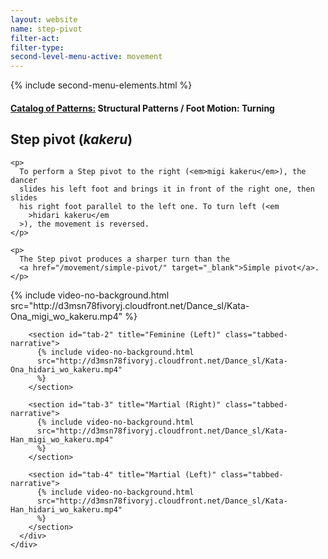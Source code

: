 ```yaml
---
layout: website
name: step-pivot
filter-act:
filter-type:
second-level-menu-active: movement
---
```


{% include second-menu-elements.html %}

<main class="page-content">
  <div class="text-container">
    <h4>
      <a href="/movement/">Catalog of Patterns:</a> Structural Patterns / Foot
      Motion: Turning
    </h4>
    <h2>Step pivot (<em>kakeru</em>)</h2>

    <p>
      To perform a Step pivot to the right (<em>migi kakeru</em>), the dancer
      slides his left foot and brings it in front of the right one, then slides
      his right foot parallel to the left one. To turn left (<em
        >hidari kakeru</em
      >), the movement is reversed.
    </p>

    <p>
      The Step pivot produces a sharper turn than the
      <a href="/movement/simple-pivot/" target="_blank">Simple pivot</a>.
    </p>
  </div>

  <div class="tabs-container">
    <div class="tabs-container__links">
      <div class="wrapper">
        <div id="tabs"></div>
      </div>
    </div>
    <div class="tabs-container__content">
      <div class="wrapper">
        <section id="tab-1" title="Feminine (Right)" class="tabbed-narrative">
          {% include video-no-background.html
          src="http://d3msn78fivoryj.cloudfront.net/Dance_sl/Kata-Ona_migi_wo_kakeru.mp4"
          %}
        </section>

        <section id="tab-2" title="Feminine (Left)" class="tabbed-narrative">
          {% include video-no-background.html
          src="http://d3msn78fivoryj.cloudfront.net/Dance_sl/Kata-Ona_hidari_wo_kakeru.mp4"
          %}
        </section>

        <section id="tab-3" title="Martial (Right)" class="tabbed-narrative">
          {% include video-no-background.html
          src="http://d3msn78fivoryj.cloudfront.net/Dance_sl/Kata-Han_migi_wo_kakeru.mp4"
          %}
        </section>

        <section id="tab-4" title="Martial (Left)" class="tabbed-narrative">
          {% include video-no-background.html
          src="http://d3msn78fivoryj.cloudfront.net/Dance_sl/Kata-Han_hidari_wo_kakeru.mp4"
          %}
        </section>
      </div>
    </div>
  </div>
</main>
